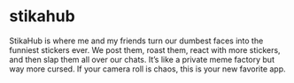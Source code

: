 # stikahub
StikaHub is where me and my friends turn our dumbest faces into the funniest stickers ever. We post them, roast them, react with more stickers, and then slap them all over our chats. It’s like a private meme factory but way more cursed. If your camera roll is chaos, this is your new favorite app.
